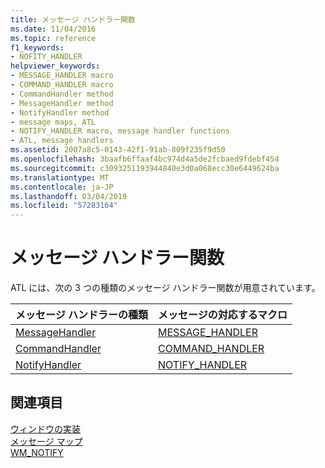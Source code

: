 ```yaml
---
title: メッセージ ハンドラー関数
ms.date: 11/04/2016
ms.topic: reference
f1_keywords:
- NOFITY_HANDLER
helpviewer_keywords:
- MESSAGE_HANDLER macro
- COMMAND_HANDLER macro
- CommandHandler method
- MessageHandler method
- NotifyHandler method
- message maps, ATL
- NOTIFY_HANDLER macro, message handler functions
- ATL, message handlers
ms.assetid: 2007a8c5-0143-42f1-91ab-809f235f9d50
ms.openlocfilehash: 3baafb6ffaaf4bc974d4a5de2fcbaed9fdebf454
ms.sourcegitcommit: c3093251193944840e3d0a068ecc30e6449624ba
ms.translationtype: MT
ms.contentlocale: ja-JP
ms.lasthandoff: 03/04/2019
ms.locfileid: "57283164"
---
```

# <a name="message-handler-functions"></a>メッセージ ハンドラー関数

ATL には、次の 3 つの種類のメッセージ ハンドラー関数が用意されています。

|メッセージ ハンドラーの種類|メッセージの対応するマクロ|
|-----------------------------|---------------------------------|
|[MessageHandler](../atl/messagehandler.md)|[MESSAGE_HANDLER](reference/message-map-macros-atl.md#message_handler)|
|[CommandHandler](../atl/commandhandler.md)|[COMMAND_HANDLER](reference/message-map-macros-atl.md#command_handler)|
|[NotifyHandler](../atl/notifyhandler.md)|[NOTIFY_HANDLER](reference/message-map-macros-atl.md#notify_handler)|

## <a name="see-also"></a>関連項目

[ウィンドウの実装](../atl/implementing-a-window.md)<br/>
[メッセージ マップ](../atl/message-maps-atl.md)<br/>
[WM_NOTIFY](/windows/desktop/controls/wm-notify)
